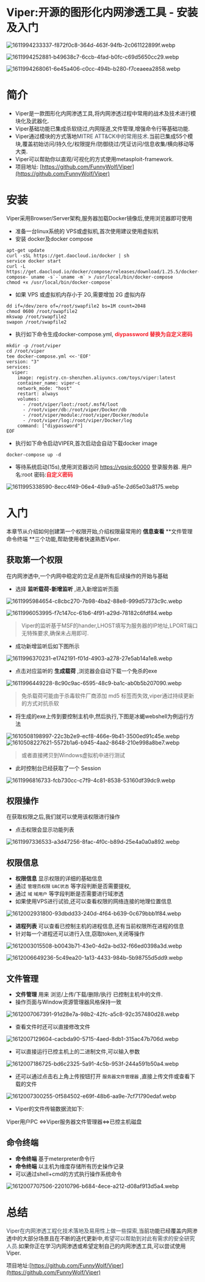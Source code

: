# Viper:开源的图形化内网渗透工具 - 安装及入门

![1611994233337-f872f0c8-364d-463f-94fb-2c061122899f.webp](./img/V-LGgZNTg-59tN_G/1611994233337-f872f0c8-364d-463f-94fb-2c061122899f-002909.webp)



![1611994252881-b49638c7-6ccb-4fad-b0fc-c69d5650cc29.webp](./img/V-LGgZNTg-59tN_G/1611994252881-b49638c7-6ccb-4fad-b0fc-c69d5650cc29-078429.webp)

![1611994268061-6e45a406-c0cc-494b-b280-f7ceaeea2858.webp](./img/V-LGgZNTg-59tN_G/1611994268061-6e45a406-c0cc-494b-b280-f7ceaeea2858-695800.webp)

<font style="color:#39434C;"></font>

# 简介
+ Viper是一款图形化内网渗透工具,将内网渗透过程中常用的战术及技术进行模块化及武器化.
+ Viper基础功能已集成杀软绕过,内网隧道,文件管理,增强命令行等基础功能.
+ Viper通过模块的方式落地<font style="color:#39434C;">MITRE ATT&CK中的常用技术.</font>当前已集成55个模块,覆盖初始访问/持久化/权限提升/防御绕过/凭证访问/信息收集/横向移动等大类.
+ Viper可以帮助你以直观/可视化的方式使用metasploit-framework.
+ 项目地址: [https://github.com/FunnyWolf/Viper](https://github.com/FunnyWolf/Viper)

# 安装
Viper采用Browser/Server架构,服务器加载Docker镜像后,使用浏览器即可使用



+ 准备一台linux系统的 VPS或虚拟机,首次使用建议使用虚拟机
+ 安装 docker及docker compose

```shell
apt-get update
curl -sSL https://get.daocloud.io/docker | sh
service docker start
curl -L https://get.daocloud.io/docker/compose/releases/download/1.25.5/docker-compose-`uname -s`-`uname -m` > /usr/local/bin/docker-compose
chmod +x /usr/local/bin/docker-compose`
```

+ 如果 VPS 或虚拟机内存小于 2G,需要增加 2G 虚拟内存

```shell
dd if=/dev/zero of=/root/swapfile2 bs=1M count=2048
chmod 0600 /root/swapfile2
mkswap /root/swapfile2
swapon /root/swapfile2
```

+ 执行如下命令生成docker-compose.yml, **<font style="color:#F5222D;">diypassword 替换为自定义密码</font>**

```shell
mkdir -p /root/viper
cd /root/viper
tee docker-compose.yml <<-'EOF'
version: "3"
services:
  viper:
    image: registry.cn-shenzhen.aliyuncs.com/toys/viper:latest
    container_name: viper-c
    network_mode: "host"
    restart: always
    volumes:
      - /root/viper/loot:/root/.msf4/loot
      - /root/viper/db:/root/viper/Docker/db
      - /root/viper/module:/root/viper/Docker/module
      - /root/viper/log:/root/viper/Docker/log
    command: ["diypassword"]
EOF
```

+ 执行如下命令启动VIPER,首次启动会自动下载docker image

```shell
docker-compose up -d
```

+ 等待系统启动(15s),使用浏览器访问 [https://vpsip:60000](https://vpsip:60000/#/user/login) 登录服务器. 用户名:root 密码:**<font style="color:#F5222D;">自定义密码</font>**

![1611995338590-8ecc4f49-06e4-49a9-a51e-2d65e03a8175.webp](./img/V-LGgZNTg-59tN_G/1611995338590-8ecc4f49-06e4-49a9-a51e-2d65e03a8175-636405.webp)



# 入门
本章节从介绍如何创建第一个权限开始,介绍权限最常用的 **信息查看** **文件管理 命令终端 **三个功能,帮助使用者快速熟悉Viper.

## 获取第一个权限
在内网渗透中,一个内网中稳定的立足点是所有后续操作的开始与基础

+ 选择 **监听载荷-新增监听** ,进入新增监听页面

![1611995984654-c8cbc270-7b98-4ba2-88e8-999d57373c9c.webp](./img/V-LGgZNTg-59tN_G/1611995984654-c8cbc270-7b98-4ba2-88e8-999d57373c9c-363746.webp)

![1611996053995-f7c147cc-61b6-4f91-a29d-78182c6fdf84.webp](./img/V-LGgZNTg-59tN_G/1611996053995-f7c147cc-61b6-4f91-a29d-78182c6fdf84-739029.webp)

> Viper的监听基于MSF的hander,LHOST填写为服务器的IP地址,LPORT端口无特殊要求,确保未占用即可.
>

+ 成功新增监听后如下图所示

![1611996370231-e1742191-f01d-4903-a278-27e5ab14a1e8.webp](./img/V-LGgZNTg-59tN_G/1611996370231-e1742191-f01d-4903-a278-27e5ab14a1e8-481893.webp)

+ 点击对应监听的 **生成载荷** ,浏览器会自动下载一个免杀的exe

![1611996449228-8c90c9ac-6595-48c9-ba1c-ab0b5b207090.webp](./img/V-LGgZNTg-59tN_G/1611996449228-8c90c9ac-6595-48c9-ba1c-ab0b5b207090-319780.webp)

> 免杀载荷可能由于杀毒软件厂商添加 md5 标签而失效,<font style="background-color:transparent;">viper通过持续更新的方式对抗杀软</font>
>

+ 将生成的exe上传到要控制主机中,然后执行,下图是冰蝎webshell为例运行方法

![1610508198997-22c3b2e9-ecf8-466e-9b41-3500ed91c45e.webp](./img/V-LGgZNTg-59tN_G/1610508198997-22c3b2e9-ecf8-466e-9b41-3500ed91c45e-774247.webp)![1610508227621-5572b1a6-b945-4aa2-8648-210e998a8be7.webp](./img/V-LGgZNTg-59tN_G/1610508227621-5572b1a6-b945-4aa2-8648-210e998a8be7-546358.webp)

> 或者直接拷贝到Windows虚拟机中进行测试
>

+ 此时控制台已经获取了一个 Session

![1611996816733-fcb730cc-c7f9-4c81-8538-53160df39dc9.webp](./img/V-LGgZNTg-59tN_G/1611996816733-fcb730cc-c7f9-4c81-8538-53160df39dc9-423863.webp)

## 权限操作
在获取权限之后,我们就可以使用该权限进行操作

+ 点击权限会显示功能列表

![1611997336533-a3d47256-8fac-4f0c-b89d-25e4a0a0a892.webp](./img/V-LGgZNTg-59tN_G/1611997336533-a3d47256-8fac-4f0c-b89d-25e4a0a0a892-612338.webp)

## 权限信息
+ **权限信息** 显示权限的详细的基础信息
+ 通过 `管理员权限` `UAC状态` 等字段判断是否需要提权,
+ 通过 `域` `域用户` 等字段判断是否需要进行域渗透
+ 如果使用VPS进行试验,还可以查看权限的网络连接的地理位置信息

![1612002931800-93dbdd33-240d-4f64-b639-0c679bbb1f84.webp](./img/V-LGgZNTg-59tN_G/1612002931800-93dbdd33-240d-4f64-b639-0c679bbb1f84-547258.webp)

+ **进程列表** 可以查看已控制主机的进程信息,还有当前权限所在进程的信息
+ 针对每一个进程还可以进行入住,窃取token,关闭等操作

![1612003015508-b0043b71-43e0-4d2a-bd32-f66ed0398a3d.webp](./img/V-LGgZNTg-59tN_G/1612003015508-b0043b71-43e0-4d2a-bd32-f66ed0398a3d-968470.webp)

![1612006649236-5c49ea20-1a13-4433-984b-5b98755d5dd9.webp](./img/V-LGgZNTg-59tN_G/1612006649236-5c49ea20-1a13-4433-984b-5b98755d5dd9-723129.webp)

## 文件管理
+ **文件管理** 用来 浏览/上传/下载/删除/执行 已控制主机中的文件.
+ 操作页面与Window资源管理器风格保持一致

![1612007067391-91d28e7a-98b2-42fc-a5c8-92c357480d28.webp](./img/V-LGgZNTg-59tN_G/1612007067391-91d28e7a-98b2-42fc-a5c8-92c357480d28-006373.webp)

+ 查看文件时还可以直接修改文件

![1612007129604-cacbda90-5715-4aed-8db1-315ac47b706d.webp](./img/V-LGgZNTg-59tN_G/1612007129604-cacbda90-5715-4aed-8db1-315ac47b706d-695020.webp)

+ 可以直接运行已控主机上的二进制文件,可以输入参数

![1612007186725-bd6c2325-5a91-4c5b-953f-244a591b50a4.webp](./img/V-LGgZNTg-59tN_G/1612007186725-bd6c2325-5a91-4c5b-953f-244a591b50a4-705616.webp)

+ 还可以通过点击右上角上传按钮打开 `服务器文件管理器` ,直接上传文件或查看下载的文件

![1612007300255-0f584502-e69f-48b6-aa9e-7cf71790edaf.webp](./img/V-LGgZNTg-59tN_G/1612007300255-0f584502-e69f-48b6-aa9e-7cf71790edaf-383714.webp)

+ Viper的文件传输数据流如下:

Viper用户PC <=>Viper服务器文件管理器<=>已控主机磁盘

## 命令终端
+ **命令终端** 基于meterpreter命令行
+ **命令终端** 以主机为维度存储所有历史操作记录
+ 可以通过shell+cmd的方式执行操作系统命令

![1612007707506-22010796-b684-4ece-a212-d08af913d5a4.webp](./img/V-LGgZNTg-59tN_G/1612007707506-22010796-b684-4ece-a212-d08af913d5a4-714212.webp)



# 总结
<font style="color:#39434C;">Viper在内网渗透工程化技术落地及易用性上做一些探索,</font>当前功能已经覆盖内网渗透中的大部分场景且在不断的迭代更新中,<font style="color:#39434C;">希望可以帮助到对此有需求的安全研究人员.</font>如果你正在学习内网渗透或希望定制自己的内网渗透工具,可以尝试使用Viper.

项目地址:[https://github.com/FunnyWolf/Viper](https://github.com/FunnyWolf/Viper)








